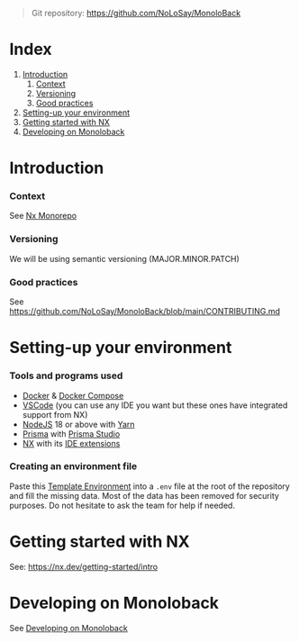 >Git repository: https://github.com/NoLoSay/MonoloBack


# Index 

1. [Introduction](#introduction)
	1. [Context](#context)
	2. [Versioning](#versioning)
	3. [Good practices](#good-practices)
2. [Setting-up your environment](#setting-up-your-environment)
4. [Getting started with NX](#getting-started-with-nx)
5. [Developing on Monoloback](#developing-on-monoloback)


# Introduction

### Context

See [Nx Monorepo](pages/etude-monorepo-nx)

### Versioning

We will be using semantic versioning (MAJOR.MINOR.PATCH)

### Good practices

See https://github.com/NoLoSay/MonoloBack/blob/main/CONTRIBUTING.md

# Setting-up your environment

### Tools and programs used

- [Docker](https://code.visualstudio.com/docs/setup/setup-overview) & [Docker Compose](https://docs.docker.com/compose/install/)
- [VSCode](https://code.visualstudio.com/docs/setup/setup-overview) (you can use any IDE you want but these ones have integrated support from NX)
- [NodeJS](https://nodejs.org/en/download/) 18 or above with [Yarn](https://classic.yarnpkg.com/lang/en/docs/install)
- [Prisma](https://www.prisma.io) with [Prisma Studio](https://www.prisma.io/studio)
- [NX](https://nx.dev/getting-started/intro) with its [IDE extensions](https://nx.dev/core-features/integrate-with-editors)

### Creating an environment file

Paste this [Template Environment](pages/template-environment.md) into a `.env` file at the root of the repository and fill the missing data. Most of the data has been removed for security purposes. Do not hesitate to ask the team for help if needed. 

# Getting started with NX


See: https://nx.dev/getting-started/intro

# Developing on Monoloback

See [Developing on Monoloback](pages/developing-on-monoloback.md)